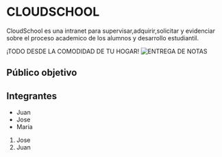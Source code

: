 # CLOUDSCHOOL 

CloudSchool es una intranet para supervisar,adquirir,solicitar y evidenciar sobre el proceso academico de los alumnos y desarrollo estudiantil.

¡TODO DESDE LA COMODIDAD DE TU HOGAR!
![](https://s-media-cache-ak0.pinimg.com/736x/a5/68/1c/a5681c8c92d3e4879838b20758889e59.jpg "ENTREGA DE NOTAS") 

## Público objetivo



## Integrantes

* Juan
* Jose
* Maria

1. Jose
2. Juan
